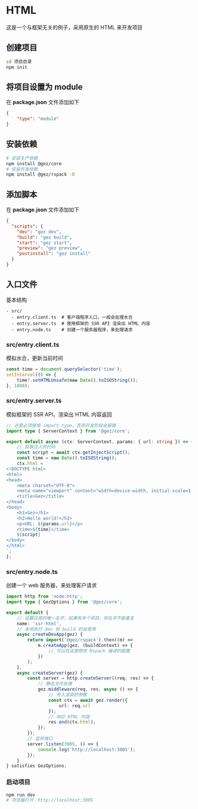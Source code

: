 # HTML
这是一个与框架无关的例子，采用原生的 HTML 来开发项目

## 创建项目
```bash
cd 项目目录
npm init
```
## 将项目设置为 module
在 **package.json** 文件添加如下
```json
{
    "type": "module"
}
```

## 安装依赖
```bash
# 安装生产依赖
npm install @gez/core
# 安装开发依赖
npm install @gez/rspack -D
```
## 添加脚本
在 **package.json** 文件添加如下
```json
{
  "scripts": {
    "dev": "gez dev",
    "build": "gez build",
    "start": "gez start",
    "preview": "gez preview",
    "postinstall": "gez install"
  }
}
```
## 入口文件
基本结构
```
- src/
  - entry.client.ts  # 客户端程序入口，一般会处理水合
  - entry.server.ts  # 使用框架的 SSR API 渲染出 HTML 内容
  - entry.node.ts    # 创建一个服务器程序，来处理请求
```
### src/entry.client.ts
模拟水合，更新当前时间
```ts
const time = document.querySelector('time');
setInterval(() => {
    time?.setHTMLUnsafe(new Date().toISOString());
}, 1000);
```
### src/entry.server.ts
模拟框架的 SSR API，渲染出 HTML 内容返回
```ts
// 这里必须使用 import type，否则开发阶段会报错
import type { ServerContext } from '@gez/core';

export default async (ctx: ServerContext, params: { url: string }) => {
    // 获取注入的代码
    const script = await ctx.getInjectScript();
    const time = new Date().toISOString();
    ctx.html = `
<!DOCTYPE html>
<html>
<head>
    <meta charset="UTF-8">
    <meta name="viewport" content="width=device-width, initial-scale=1.0">
    <title>Gez</title>
</head>
<body>
    <h1>Gez</h1>
    <h2>Hello world!</h2>
    <p>URL: ${params.url}</p>
    <time>${time}</time>
    ${script}
</body>
</html>
`;
};
```
### src/entry.node.ts
创建一个 web 服务器，来处理客户请求
```ts
import http from 'node:http';
import type { GezOptions } from '@gez/core';

export default {
    // 设置应用的唯一名字，如果有多个项目，则名字不能重复
    name: 'ssr-html',
    // 本地执行 dev 和 build 时会使用
    async createDevApp(gez) {
        return import('@gez/rspack').then((m) =>
            m.createApp(gez, (buildContext) => {
                // 可以在这里修改 Rspack 编译的配置
            })
        );
    },
    async createServer(gez) {
        const server = http.createServer((req, res) => {
            // 静态文件处理
            gez.middleware(req, res, async () => {
                // 传入渲染的参数
                const ctx = await gez.render({
                    url: req.url
                });
                // 响应 HTML 内容
                res.end(ctx.html);
            });
        });
        // 监听端口
        server.listen(3005, () => {
            console.log('http://localhost:3005');
        });
    }
} satisfies GezOptions;

```
### 启动项目
```bash
npm run dev
# 浏览器打开：http://localhost:3005
```
